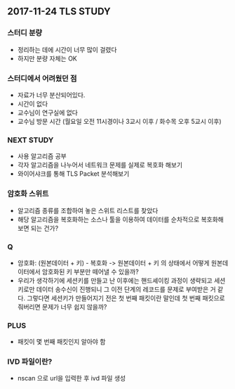 ## 2017-11-24 TLS STUDY
### 스터디 분량
- 정리하는 데에 시간이 너무 많이 걸렸다
- 하지만 분량 자체는 OK

### 스터디에서 어려웠던 점
- 자료가 너무 분산되어있다.
- 시간이 없다
- 교수님이 연구실에 없다
- 교수님 방문 시간 (월요일 오전 11시경이나 3교시 이후 / 화수목 오후 5교시 이후)

### NEXT STUDY
- 사용 알고리즘 공부
- 각자 알고리즘을 나누어서 네트워크 문제를 실제로 복호화 해보기
- 와이어샤크를 통해 TLS Packet 분석해보기

### 암호화 스위트
- 알고리즘 종류를 조합하여 놓은 스위트 리스트를 찾았다
- 해당 알고리즘을 복호화하는 소스나 툴을 이용하여 데이터를 순차적으로 복호화해보면 되는 건가?

### Q
- 암호화: (원본데이터 + 키) - 복호화 -> 원본데이터 + 키 의 상태에서 어떻게 원본데이터에서 암호화된 키 부분만 떼어낼 수 있을까?
- 우리가 생각하기에 세션키를 만들고 난 이후에는 핸드셰이킹 과정이 생략되고 세션키로만 데이터 송수신이 진행되니 그 이전 단계의 레코드를 문제로 부여받은 거 같다. 그렇다면 세션키가 만들어지기 전은 첫 번째 패킷이란 말인데 첫 번째 패킷으로 줘버리면 문제가 너무 쉽지 않을까?

### PLUS
- 패킷이 몇 번째 패킷인지 알아야 함

### IVD 파일이란? 
- nscan 으로 url을 입력한 후 ivd 파일 생성
